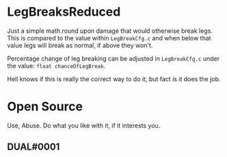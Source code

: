 # LegBreaksReduced

Just a simple math.round upon damage that would otherwise break legs. This is compared to the value within `LegBreakCfg.c` and when below that value legs will break as normal, if above they won't.

Percentage change of leg breaking can be adjusted in `LegBreakCfg.c`
under the value: `float chanceOfLegBreak`.

Hell knows if this is really the correct way to do it, but fact is it does the job.

# Open Source
Use, Abuse. Do what you like with it, if it interests you.

## DUAL#0001